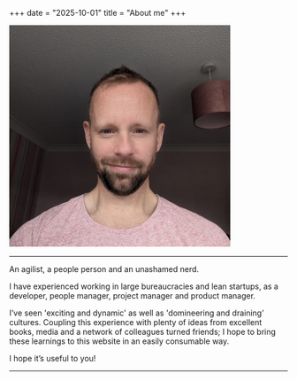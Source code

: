 +++
date = "2025-10-01"
title = "About me"
+++

![Me](/img/me.jpg)

---

An agilist, a people person and an unashamed nerd.

I have experienced working in large bureaucracies and lean startups, as a developer, people manager, project manager and product manager.

I’ve seen 'exciting and dynamic' as well as 'domineering and draining' cultures. Coupling this experience with plenty of ideas from excellent books, media and a network of colleagues turned friends; I hope to bring these learnings to this website in an easily consumable way.

I hope it’s useful to you!

---